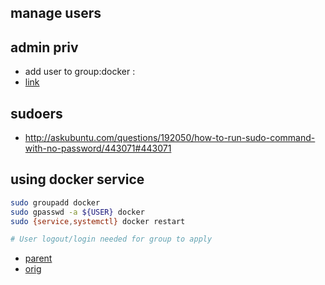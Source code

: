 manage users
----

admin priv
-----
- add user to group:docker :
- [link](http://www.snip2code.com/Snippet/198806/Add-user-to-docker-group-to-avoid-sudo)


sudoers
---
- http://askubuntu.com/questions/192050/how-to-run-sudo-command-with-no-password/443071#443071

using docker service
------
```bash
sudo groupadd docker
sudo gpasswd -a ${USER} docker
sudo {service,systemctl} docker restart

# User logout/login needed for group to apply
```

- [parent](https://github.com/brownman/docker-images/commit/6469087c907cbc5f0afe0d3e08a08f77a15137a5)
- [orig](https://github.com/pgolm/docker-gitlab-ci-runner)
